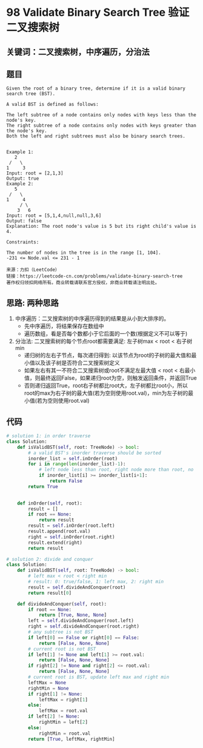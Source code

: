 # 98 Validate Binary Search Tree 验证二叉搜索树

## 关键词：二叉搜索树，中序遍历，分治法

## 题目

``` Text
Given the root of a binary tree, determine if it is a valid binary search tree (BST).

A valid BST is defined as follows:

The left subtree of a node contains only nodes with keys less than the node's key.
The right subtree of a node contains only nodes with keys greater than the node's key.
Both the left and right subtrees must also be binary search trees.
 

Example 1:
   2
 /   \
1     3
Input: root = [2,1,3]
Output: true
Example 2:
   5
 /   \
1     4
     / \
    3   6
Input: root = [5,1,4,null,null,3,6]
Output: false
Explanation: The root node's value is 5 but its right child's value is 4.

Constraints:

The number of nodes in the tree is in the range [1, 104].
-231 <= Node.val <= 231 - 1

来源：力扣（LeetCode）
链接：https://leetcode-cn.com/problems/validate-binary-search-tree
著作权归领扣网络所有。商业转载请联系官方授权，非商业转载请注明出处。
```

## 思路: 两种思路

1. 中序遍历：二叉搜索树的中序遍历得到的结果是从小到大排序的。
   * 先中序遍历，将结果保存在数组中
   * 遍历数组，看是否每个数都小于它后面的一个数(根据定义不可以等于)
2. 分治法: 二叉搜索树的每个节点root都需要满足: 左子树max < root < 右子树min
   * 递归树的左右子节点，每次递归得到: 以该节点为root的子树的最大值和最小值以及该子树是否符合二叉搜索树定义
   * 如果左右有其一不符合二叉搜索树或root不满足左最大值 < root < 右最小值，则最终返回False，如果递归root为空，则触发返回条件，并返回True
   * 否则递归返回True，root右子树都比root大，左子树都比root小，所以root的max为右子树的最大值(若为空则使用root.val)，min为左子树的最小值(若为空则使用root.val)



## 代码

``` Python
# solution 1: in order traverse
class Solution:
    def isValidBST(self, root: TreeNode) -> bool:
        # a valid BST's inorder traverse should be sorted
        inorder_list = self.inOrder(root)
        for i in range(len(inorder_list)-1):
            # left node less than root, right node more than root, no '='
            if inorder_list[i] >= inorder_list[i+1]:
                return False
        return True
    

    def inOrder(self, root):
        result = []
        if root == None:
            return result
        result = self.inOrder(root.left)
        result.append(root.val)
        right = self.inOrder(root.right)
        result.extend(right)
        return result
```

```python
# solution 2: divide and conquer
class Solution:
    def isValidBST(self, root: TreeNode) -> bool:
        # left max < root < right min
        # result: 0: true/false, 1: left max, 2: right min
        result = self.divideAndConquer(root)
        return result[0]

    def divideAndConquer(self, root):
        if root == None:
            return [True, None, None]
        left = self.divideAndConquer(root.left)
        right = self.divideAndConquer(root.right)
        # any subtree is not BST
        if left[0] == False or right[0] == False:
            return [False, None, None]
        # current root is not BST
        if left[1] != None and left[1] >= root.val:
            return [False, None, None]
        if right[2] != None and right[2] <= root.val:
            return [False, None, None]
        # current root is BST, update left max and right min
        leftMax = None
        rightMin = None
        if right[1] != None:
            leftMax = right[1]
        else:
            leftMax = root.val
        if left[2] != None:
            rightMin = left[2]
        else:
            rightMin = root.val
        return [True, leftMax, rightMin]
```

